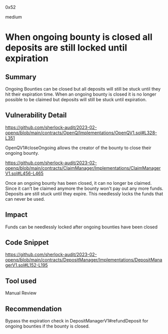 0x52

medium

# When ongoing bounty is closed all deposits are still locked until expiration

## Summary

Ongoing Bounties can be closed but all deposits will still be stuck until they hit their expiration time. When an ongoing bounty is closed it is no longer possible to be claimed but deposits will still be stuck until expiration.

## Vulnerability Detail

https://github.com/sherlock-audit/2023-02-openq/blob/main/contracts/OpenQ/Implementations/OpenQV1.sol#L328-L351

OpenQV1#closeOngoing allows the creator of the bounty to close their ongoing bounty.

https://github.com/sherlock-audit/2023-02-openq/blob/main/contracts/ClaimManager/Implementations/ClaimManagerV1.sol#L456-L465

Once an ongoing bounty has been closed, it can no longer be claimed. Since it can't be claimed anymore the bounty won't pay out any more funds. Deposits are still stuck until they expire. This needlessly locks the funds that can never be used. 

## Impact

Funds can be needlessly locked after ongoing bounties have been closed

## Code Snippet

https://github.com/sherlock-audit/2023-02-openq/blob/main/contracts/DepositManager/Implementations/DepositManagerV1.sol#L152-L195

## Tool used

Manual Review

## Recommendation

Bypass the expiration check in DepositManagerV1#refundDeposit for ongoing bounties if the bounty is closed.